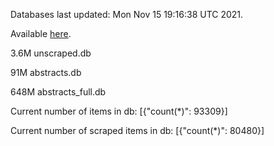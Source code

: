 Databases last updated: Mon Nov 15 19:16:38 UTC 2021. 

Available [here](https://github.com/cbeauhilton/ash-db/releases).

3.6M	unscraped.db

91M	abstracts.db

648M	abstracts_full.db

Current number of items in db:
[{"count(*)": 93309}]

Current number of scraped items in db:
[{"count(*)": 80480}]
